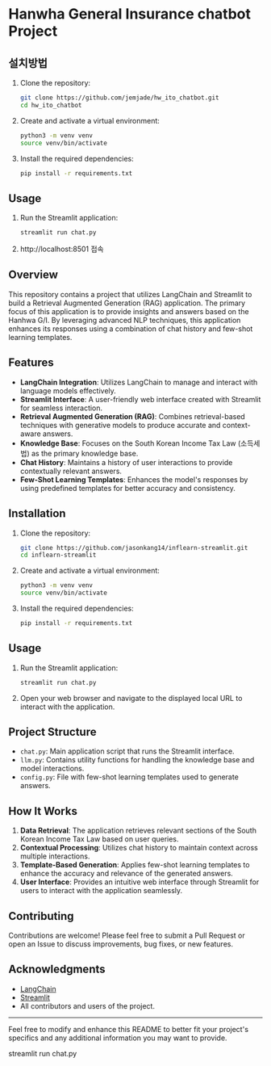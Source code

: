 # Hanwha General Insurance chatbot Project

## 설치방법

1. Clone the repository:
    ```sh
    git clone https://github.com/jemjade/hw_ito_chatbot.git
    cd hw_ito_chatbot
    ```

2. Create and activate a virtual environment:
    ```sh
    python3 -m venv venv
    source venv/bin/activate
    ```

3. Install the required dependencies:
    ```sh
    pip install -r requirements.txt
    ```

## Usage

1. Run the Streamlit application:
    ```sh
    streamlit run chat.py
    ```

2. http://localhost:8501 접속


## Overview

This repository contains a project that utilizes LangChain and Streamlit to build a Retrieval Augmented Generation (RAG) application. The primary focus of this application is to provide insights and answers based on the Hanhwa G/I. By leveraging advanced NLP techniques, this application enhances its responses using a combination of chat history and few-shot learning templates.

## Features

- **LangChain Integration**: Utilizes LangChain to manage and interact with language models effectively.
- **Streamlit Interface**: A user-friendly web interface created with Streamlit for seamless interaction.
- **Retrieval Augmented Generation (RAG)**: Combines retrieval-based techniques with generative models to produce accurate and context-aware answers.
- **Knowledge Base**: Focuses on the South Korean Income Tax Law (소득세법) as the primary knowledge base.
- **Chat History**: Maintains a history of user interactions to provide contextually relevant answers.
- **Few-Shot Learning Templates**: Enhances the model's responses by using predefined templates for better accuracy and consistency.

## Installation

1. Clone the repository:
    ```sh
    git clone https://github.com/jasonkang14/inflearn-streamlit.git
    cd inflearn-streamlit
    ```

2. Create and activate a virtual environment:
    ```sh
    python3 -m venv venv
    source venv/bin/activate
    ```

3. Install the required dependencies:
    ```sh
    pip install -r requirements.txt
    ```

## Usage

1. Run the Streamlit application:
    ```sh
    streamlit run chat.py
    ```

2. Open your web browser and navigate to the displayed local URL to interact with the application.

## Project Structure

- `chat.py`: Main application script that runs the Streamlit interface.
- `llm.py`: Contains utility functions for handling the knowledge base and model interactions.
- `config.py`: File with few-shot learning templates used to generate answers.

## How It Works

1. **Data Retrieval**: The application retrieves relevant sections of the South Korean Income Tax Law based on user queries.
2. **Contextual Processing**: Utilizes chat history to maintain context across multiple interactions.
3. **Template-Based Generation**: Applies few-shot learning templates to enhance the accuracy and relevance of the generated answers.
4. **User Interface**: Provides an intuitive web interface through Streamlit for users to interact with the application seamlessly.

## Contributing

Contributions are welcome! Please feel free to submit a Pull Request or open an Issue to discuss improvements, bug fixes, or new features.

## Acknowledgments

- [LangChain](https://langchain.com/)
- [Streamlit](https://streamlit.io/)
- All contributors and users of the project.

---

Feel free to modify and enhance this README to better fit your project's specifics and any additional information you may want to provide.

streamlit run chat.py